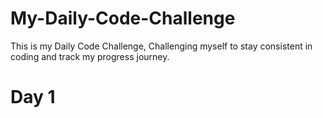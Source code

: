 # My-Daily-Code-Challenge
This is my Daily Code Challenge, Challenging myself to stay consistent in coding and track my progress journey.
# Day 1